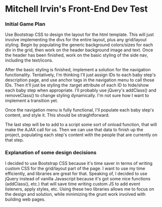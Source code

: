 # Mitchell Irvin's Front-End Dev Test

### Initial Game Plan
Use Bootstrap CSS to design the layout for the html template. This will just involve implementing the divs for the entire layout, plus any grid/layout styling.
Begin by populating the generic background colors/sizes for each div in the grid, then work on the header background image and text.
Once the header has been finished, work on the basic styling of the side nav, including the text/icons.

After the basic styling is finished, implement a solution for the navigation functionality. Tentatively, I'm thinking I'll just assign IDs to each baby step's description page, and use
anchor tags in the navigation menu to call those IDs. Then it'll just be styling the :target attribute of each ID to hide/show each baby step when appropriate. I'll probably use jQuery's
addClass() and removeClass() to change styling dynamically. I'm not sure how I want to implement a transition yet.

Once the navigation menu is fully functional, I'll populate each baby step's content, and style it. This should be straightforward.

The last step will be to add to a script some sort of onload function, that will make the AJAX call for us. Then we can use that data to finish up the project,
populating each step's content with the people that are currently on that step.

### Explanation of some design decisions
I decided to use Bootstrap CSS because it's time saver in terms of writing custom CSS for the grid/layout part of the page. I want to use my time efficiently,
and libraries are great for that. Speaking of, I decided to use jQuery instead of vanilla Javascript because it's got some nice functions (addClass(), etc.) that
will save time writing custom JS to add event listeners, apply styles, etc. Using these two libraries allows me to focus on the design and solution, while minimizing the
grunt work involved with building web pages. 
